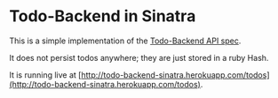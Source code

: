 Todo-Backend in Sinatra
====================

This is a simple implementation of the [Todo-Backend API spec](https://github.com/moredip/todo-backend).

It does not persist todos anywhere; they are just stored in a ruby Hash.

It is running live at [http://todo-backend-sinatra.herokuapp.com/todos](http://todo-backend-sinatra.herokuapp.com/todos).
